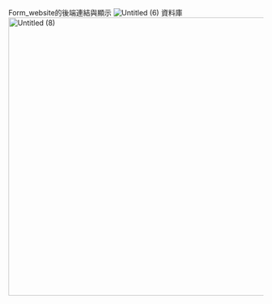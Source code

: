 Form_website的後端連結與顯示
![Untitled (6)](https://github.com/chuyenjing/Form-website_back_end/assets/95420096/d22540b3-4044-4f6c-96be-ca901b663c2d)
資料庫
<img width="549" alt="Untitled (8)" src="https://github.com/chuyenjing/Form-website_back_end/assets/95420096/160a1f65-1c0e-4a80-a46c-b796c7528c0d">
